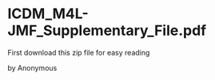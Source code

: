 # ICDM_M4L-JMF_Supplementary_File.pdf

First download this zip file for easy reading


by Anonymous
